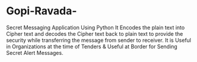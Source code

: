# Gopi-Ravada-
Secret Messaging Application Using Python
 It Encodes the plain text into Cipher text and decodes the Cipher text back to plain 
text to provide the security while transferring the message from sender to receiver. 
It is Useful in Organizations at the time of Tenders & Useful at Border for Sending 
Secret Alert Messages. 
